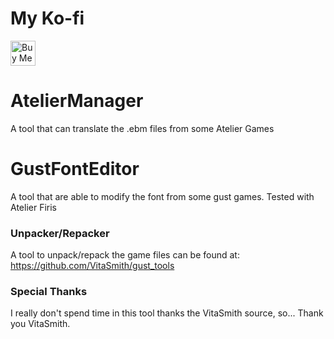 # My Ko-fi
<a href='https://ko-fi.com/Z8Z231I4Z' target='_blank'><img height='40' style='border:0px;height:40px;' src='https://cdn.ko-fi.com/cdn/kofi1.png?v=2' border='0' alt='Buy Me a Coffee at ko-fi.com' /></a>

# AtelierManager
A tool that can translate the .ebm files from some Atelier Games

# GustFontEditor
A tool that are able to modify the font from some gust games.
Tested with Atelier Firis

### Unpacker/Repacker 
A tool to unpack/repack the game files can be found at:
https://github.com/VitaSmith/gust_tools


### Special Thanks
I really don't spend time in this tool thanks the VitaSmith source, so... Thank you VitaSmith.